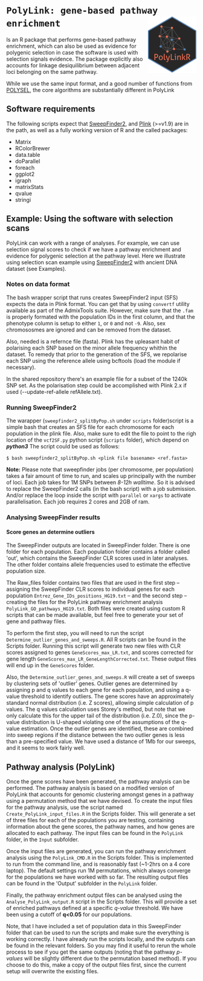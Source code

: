 
# `PolyLink: gene-based pathway enrichment` <img src="inst/sticker/polylinkr_150px.png" align="right" />
Is an R package that performs gene-based pathway enrichment, which can also be used as evidence for polygenic selection in case the software is used with selection signals evidence. The package explicitly also accounts for linkage desiquilibrium between adjacent loci belonging on the same pathway.

While we use the same input format, and a good number of functions from [POLYSEL](https://github.com/CMPG/polysel), the core algorithms are substantially different in PolyLink

## Software requirements
The following scripts expect that [SweepFinder2](http://www.personal.psu.edu/mxd60/sf2.html), and [Plink](https://www.cog-genomics.org/plink/1.9) (>=v1.9) are in the path, as well as a fully working version of R and the called packages:

- Matrix
- RColorBrewer
- data.table
- doParallel
- foreach
- ggplot2
- igraph
- matrixStats
- qvalue
- stringi

## Example: Using the software with selection scans
PolyLink can work with a range of analyses. For example, we can use selection signal scores to check if we have a pathway enrichment and evidence for polygenic selection at the pathway level. Here we illustrate using selection scan example using [SweepFinder2]() with ancient DNA dataset (see Examples). 

### Notes on data format
The bash wrapper script that runs creates SweepFinder2 input (SFS) expects the data in Plink format. You can get that by using `convertf` utility available as part of the AdmixTools suite. However, make sure that the `.fam` is properly formated with the population IDs in the first column, and that the phenotype column is setup to either `1`, or `0` and not `-9`. Also, sex chromososmes are ignored and can be removed from the dataset.

Also, needed is a refernce file (fasta). Plink has the upleasant habit of polarising each SNP based on the minor allele frequency whithin the dataset. To remedy that prior to the generation of the SFS, we repolarise each SNP using the reference allele using bcftools (load the module if necessary).

In the shared repository there's an example file for a subset of the 1240k SNP set. As the polarisation step could be accomplished with Plink 2.x if used (--update-ref-allele refAllele.txt).

### Running SweepFinder2
The warapper (`sweepfinder2_splitByPop.sh`  under `scripts` folder)script is a simple bash that creates an SFS file for each chromosome for each population in the plink file. Also, make sure to edit the file to point to the righ location of the `vcf2SF.py` python script (`scripts` folder), which depend on ***python3*** The script could be used as follows:

```
$ bash sweepfinder2_splitByPop.sh <plink file basename> <ref.fasta>
```

**Note:** Please note that sweepfinder jobs (per chromosome, per population) takes a fair amount of time to run, and scales up principally with the number of loci. Each job takes for 1M SNPs between _8-12h walltime_. So it is advised to replace the SweepFinder2 calls (in the bash script) with a job submission. And/or replace the loop inside the script with `parallel` or `xargs` to activate parallelisation. Each job requires 2 cores and 2GB of ram.


### Analysing SweepFinder results
#### Score genes an determine outliers
The SweepFinder outputs are located in SweepFinder folder. There is one folder for each population. Each population folder contains a folder called 'out', which contains the SweepFinder CLR scores used in later analyses. The other folder contains allele frequencies used to estimate the effective population size.

The Raw_files folder contains two files that are used in the first step – assigning the SweepFinder CLR scores to individual genes for each population `Entrez_Gene_IDs_positions_HG19.txt` – and the second step – creating the files for the PolyLink pathway enrichment analysis `PolyLink_GO_pathways_HG19.txt`. Both files were created using custom R scripts that can be made available, but feel free to generate your set of gene and pathway files.

To perform the first step, you will need to run the script `Determine_outlier_genes_and_sweeps.R`. All R scripts can be found in the Scripts folder. Running this script will generate two new files with CLR scores assigned to genes `GeneScores_max_LR.txt`, and scores corrected for gene length `GeneScores_max_LR_GeneLengthCorrected.txt`. These output files will end up in the `GeneScores` folder.

Also, the `Determine_outlier_genes_and_sweeps.R` will create a set of sweeps by clustering sets of 'outlier' genes. Outlier genes are determined by assigning p and q values to each gene for each population, and using a q-value threshold to identify outliers. The gene scores have an approximately standard normal distribution (i.e. Z scores), allowing simple calculation of p values. The q values calculation uses Storey's method, but note that we only calculate this for the upper tail of the distribution (i.e. Z.0), since the p-value distribution is U-shaped violating one of the assumptions of the q-value estimation. Once the outlier genes are identified, these are combined into sweep regions if the distance between the two outlier genes is less than a pre-specified value. We have used a distance of 1Mb for our sweeps, and it seems to work fairly well.

## Pathway analysis (PolyLink)
Once the gene scores have been generated, the pathway analysis can be performed. The pathway analysis is based on a modified version of PolyLink that accounts for genomic clustering amongst genes in a pathway using a permutation method that we have devised. To create the input files for the pathway analysis, use the script named `Create_PolyLink_input_files.R` in the Scripts folder. This will generate a set of three files for each of the populations you are testing, containing information about the gene scores, the pathway names, and how genes are allocated to each pathway. The input files can be found in the `PolyLink` folder, in the `Input` subfolder.

Once the input files are generated, you can run the pathway enrichment analysis using the `PolyLink_CMD.R` in the Scripts folder. This is implemented to run from the command line, and is reasonably fast (~1-2hrs on a 4 core laptop). The default settings run 1M permutations, which always converge for the populations we have worked with so far. The resulting output files can be found in the 'Output' subfolder in the `PolyLink` folder.

Finally, the pathway enrichment output files can be analysed using the `Analyse_PolyLink_output.R` script in the Scripts folder. This will provide a set of enriched pathways defined at a specific *q-value* threshold. We have been using a cutoff of **q<0.05** for our populations.

Note, that I have included a set of population data in this SweepFinder folder that can be used to run the scripts and make sure the everything is working correctly. I have already run the scripts locally, and the outputs can be found in the relevant folders. So you may find it useful to rerun the whole process to see if you get the same outputs (noting that the pathway *p-values* will be slightly different due to the permutation based method). If you choose to do this, make a copy of the output files first, since the current setup will overwrite the existing files.
